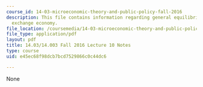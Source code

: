 ```yaml
---
course_id: 14-03-microeconomic-theory-and-public-policy-fall-2016
description: This file contains information regarding general equilibrium in a pure
  exchange economy.
file_location: /coursemedia/14-03-microeconomic-theory-and-public-policy-fall-2016/e45ec68f98dcb7bcd7529866c0c44dc6_MIT14_03F16_lec10.pdf
file_type: application/pdf
layout: pdf
title: 14.03/14.003 Fall 2016 Lecture 10 Notes
type: course
uid: e45ec68f98dcb7bcd7529866c0c44dc6

---
```

None